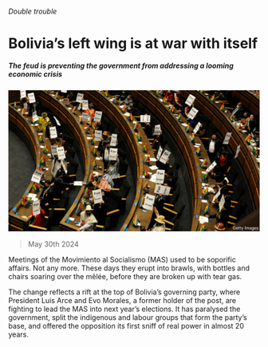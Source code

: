 ###### Double trouble

# Bolivia’s left wing is at war with itself 

##### The feud is preventing the government from addressing a looming economic crisis 

![image](images/20240601_AMP502.jpg) 

> May 30th 2024 

Meetings of the Movimiento al Socialismo (MAS) used to be soporific affairs. Not any more. These days they erupt into brawls, with bottles and chairs soaring over the mêlée, before they are broken up with tear gas.

The change reflects a rift at the top of Bolivia’s governing party, where President Luis Arce and Evo Morales, a former holder of the post, are fighting to lead the MAS into next year’s elections. It has paralysed the government, split the indigenous and labour groups that form the party’s base, and offered the opposition its first sniff of real power in almost 20 years.

